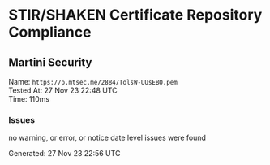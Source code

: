# STIR/SHAKEN Certificate Repository Compliance

## Martini Security

Name: `https://p.mtsec.me/2884/TolsW-UUsEBO.pem`\
Tested At: 27 Nov 23 22:48 UTC\
Time: 110ms

### Issues

no warning, or error, or notice date level issues were found

Generated: 27 Nov 23 22:56 UTC